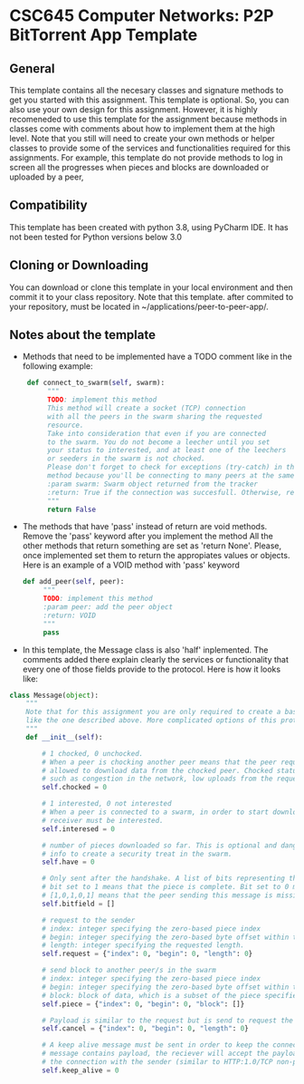 # CSC645 Computer Networks:  P2P BitTorrent App Template 

## General
This template contains all the necesary classes and signature methods to get you started with this assignment. This
template is optional. So, you can also use your own design for this assignment. However, it is highly recomeneded to 
use this template for the assignment because methods in classes come with comments about how to implement them at
the high level. Note that you still will need to create your own methods or helper classes to provide some of 
the services and functionalities required for this assignments. For example, this template do not provide methods
to log in screen all the progresses when pieces and blocks are downloaded or uploaded by a peer,

## Compatibility
This template has been created with python 3.8, using PyCharm IDE. It has not been tested for Python versions below 3.0

## Cloning or Downloading 
You can download or clone this template in your local environment and then commit it to your class repository. Note that
this template. after commited to your repository, must be located in ~/applications/peer-to-peer-app/. 

## Notes about the template
* Methods that need to be implemented have a TODO comment like in the following example: 
  ```python
   def connect_to_swarm(self, swarm):
        """
        TODO: implement this method
        This method will create a socket (TCP) connection
        with all the peers in the swarm sharing the requested
        resource.
        Take into consideration that even if you are connected
        to the swarm. You do not become a leecher until you set
        your status to interested, and at least one of the leechers
        or seeders in the swarm is not chocked.
        Please don't forget to check for exceptions (try-catch) in this
        method because you'll be connecting to many peers at the same time.
        :param swarm: Swarm object returned from the tracker
        :return: True if the connection was succesfull. Otherwise, return False
        """
        return False
  ```
* The methods that have 'pass' instead of return are void methods. Remove the 'pass' keyword after you implement the method
All the other methods that return something are set as 'return None'. Please, once implemented set them to return the 
appropiates values or objects. Here is an example of a VOID method with 'pass' keyword 
   ```python
   def add_peer(self, peer):
        """
        TODO: implement this method
        :param peer: add the peer object
        :return: VOID
        """
        pass
   ```
* In this template, the Message class is also 'half' inplemented. The comments added there explain clearly
the services or functionality that every one of those fields provide to the protocol. Here is how it looks like:
```python
class Message(object):
    """
    Note that for this assignment you are only required to create a basic implementation of the message protocol
    like the one described above. More complicated options of this protocol are out of the scope of csc645.
    """
    def __init__(self):

        # 1 chocked, 0 unchocked.
        # When a peer is chocking another peer means that the peer requesting the data is not
        # allowed to download data from the chocked peer. Chocked status is set automatically for multiple causes
        # such as congestion in the network, low uploads from the requester, no seeds in the swarm...
        self.chocked = 0

        # 1 interested, 0 not interested
        # When a peer is connected to a swarm, in order to start downloading data, the sender must be unchocked and the
        # receiver must be interested.
        self.interesed = 0

        # number of pieces downloaded so far. This is optional and dangerious because a malicious peer may use this
        # info to create a security treat in the swarm.
        self.have = 0

        # Only sent after the handshake. A list of bits representing the pieces already downloaded
        # bit set to 1 means that the piece is complete. Bit set to 0 means that the piece is missing or incompleted.
        # [1,0,1,0,1] means that the peer sending this message is missing piece with index 1, and 3. Indexes start at 0
        self.bitfield = []

        # request to the sender
        # index: integer specifying the zero-based piece index
        # begin: integer specifying the zero-based byte offset within the piece
        # length: integer specifying the requested length.
        self.request = {"index": 0, "begin": 0, "length": 0}

        # send block to another peer/s in the swarm
        # index: integer specifying the zero-based piece index
        # begin: integer specifying the zero-based byte offset within the piece
        # block: block of data, which is a subset of the piece specified by index.
        self.piece = {"index": 0, "begin": 0, "block": []}

        # Payload is similar to the request but is send to request the last block from a peer to complete a piece.
        self.cancel = {"index": 0, "begin": 0, "length": 0}

        # A keep alive message must be sent in order to keep the connection alive. If keep_alive is set to 0, and the
        # message contains payload, the reciever will accept the payload (if not chocked) and inmediatly will close
        # the connection with the sender (similar to HTTP:1.0/TCP non-persistent connections)
        self.keep_alive = 0

```

